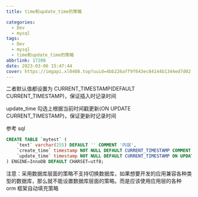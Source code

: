 ```yaml
---
title: time和update_time的策略

categories:
  - Dev
  - mysql
tags:
  - Dev
  - mysql
  - time和update_time的策略
abbrlink: 17208
date: 2023-03-06 15:47:44
cover: https://imgapi.xl0408.top?uuid=4bb226aff9f643ec84144b1344ed7d02
---
```


二者默认值都设置为 CURRENT_TIMESTAMP(DEFAULT CURRENT_TIMESTAMP)，保证插入时记录时间

update_time 勾选上根据当前时间戳更新(ON UPDATE CURRENT_TIMESTAMP)，保证更新时记录时间

参考 sql

```sql
CREATE TABLE `mytest` (
    `text` varchar(255) DEFAULT '' COMMENT '内容',
    `create_time` timestamp NOT NULL DEFAULT CURRENT_TIMESTAMP COMMENT '创建时间',
    `update_time` timestamp NOT NULL DEFAULT CURRENT_TIMESTAMP ON UPDATE CURRENT_TIMESTAMP COMMENT '更新时间'
) ENGINE=InnoDB DEFAULT CHARSET=utf8;
```

注意：采用数据库层面的策略不支持切换数据库，如果想要开发的应用兼容各种类型的数据库，那么就不能设置数据库层面的策略。而是应该使用应用层的各种 orm 框架自动填充策略